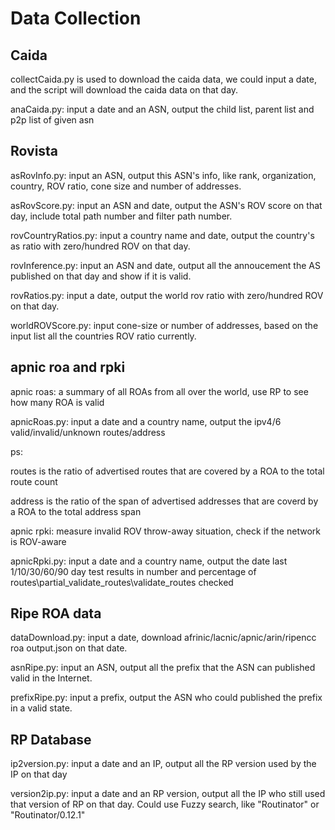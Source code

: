# Data Collection
## Caida

collectCaida.py is used to download the caida data, we could input a date, and the script will download the caida data on that day.

anaCaida.py: input a date and an ASN, output the child list, parent list and p2p list of given asn

## Rovista
asRovInfo.py: input an ASN, output this ASN's info, like rank, organization, country, ROV ratio, cone size and number of addresses.

asRovScore.py: input an ASN and date, output the ASN's ROV score on that day, include total path number and filter path number.

rovCountryRatios.py: input a country name and date, output the country's as ratio with zero/hundred ROV on that day.

rovInference.py: input an ASN and date, output all the annoucement the AS published on that day and show if it is valid.

rovRatios.py: input a date, output the world rov ratio with zero/hundred ROV on that day.

worldROVScore.py: input cone-size or number of addresses, based on the input list all the countries ROV ratio currently.

## apnic roa and rpki

apnic roas: a summary of all ROAs from all over the world, use RP to see how many ROA is valid

apnicRoas.py: input a date and a country name, output the ipv4/6 valid/invalid/unknown routes/address

ps: 

routes is the ratio of advertised  routes that are covered by a ROA to the total route count

address is the ratio of the span of advertised addresses that are coverd by a ROA to the total address span



apnic rpki: measure invalid ROV throw-away situation, check if the network is ROV-aware

apnicRpki.py: input a date and a country name, output the date last 1/10/30/60/90 day test results in number and percentage of routes\partial_validate_routes\validate_routes checked

## Ripe ROA data

dataDownload.py: input a date, download afrinic/lacnic/apnic/arin/ripencc roa output.json on that date.

asnRipe.py: input an ASN, output all the prefix that the ASN can published valid in the Internet.

prefixRipe.py: input a prefix, output the ASN who could published the prefix in a valid state.


## RP Database

ip2version.py: input a date and an IP, output all the RP version used by the IP on that day

version2ip.py: input a date and an RP version, output all the IP who still used that version of RP on that day. Could use Fuzzy search, like "Routinator" or "Routinator/0.12.1"